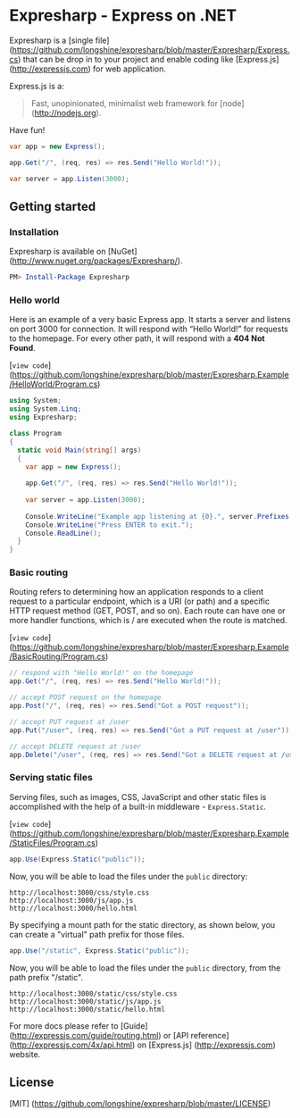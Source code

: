 # Expresharp - Express on .NET

Expresharp is a [single file] (https://github.com/longshine/expresharp/blob/master/Expresharp/Express.cs)
that can be drop in to your project and enable coding like [Express.js] (http://expressjs.com) for web application.

Express.js is a:

> Fast, unopinionated, minimalist web framework for [node] (http://nodejs.org).

Have fun!

```csharp
var app = new Express();

app.Get("/", (req, res) => res.Send("Hello World!"));

var server = app.Listen(3000);
```

## Getting started

### Installation

Expresharp is available on [NuGet] (http://www.nuget.org/packages/Expresharp/).

```powershell
PM> Install-Package Expresharp
```

### Hello world

Here is an example of a very basic Express app.
It starts a server and listens on port 3000 for connection.
It will respond with “Hello World!” for requests to the homepage.
For every other path, it will respond with a **404 Not Found**.

[`view code`] (https://github.com/longshine/expresharp/blob/master/Expresharp.Example/HelloWorld/Program.cs)

```csharp
using System;
using System.Linq;
using Expresharp;

class Program
{
  static void Main(string[] args)
  {
    var app = new Express();
    
    app.Get("/", (req, res) => res.Send("Hello World!"));
    
    var server = app.Listen(3000);
    
    Console.WriteLine("Example app listening at {0}.", server.Prefixes.First());
    Console.WriteLine("Press ENTER to exit.");
    Console.ReadLine();
  }
}
```

### Basic routing

Routing refers to determining how an application responds to a client request
to a particular endpoint, which is a URI (or path) and a specific HTTP request
method (GET, POST, and so on).
Each route can have one or more handler functions, which is / are executed
when the route is matched.

[`view code`] (https://github.com/longshine/expresharp/blob/master/Expresharp.Example/BasicRouting/Program.cs)

```csharp
// respond with "Hello World!" on the homepage
app.Get("/", (req, res) => res.Send("Hello World!"));

// accept POST request on the homepage
app.Post("/", (req, res) => res.Send("Got a POST request"));

// accept PUT request at /user
app.Put("/user", (req, res) => res.Send("Got a PUT request at /user"));

// accept DELETE request at /user
app.Delete("/user", (req, res) => res.Send("Got a DELETE request at /user"));
```

### Serving static files

Serving files, such as images, CSS, JavaScript and other static files
is accomplished with the help of a built-in middleware - `Express.Static`.

[`view code`] (https://github.com/longshine/expresharp/blob/master/Expresharp.Example/StaticFiles/Program.cs)

```csharp
app.Use(Express.Static("public"));
```

Now, you will be able to load the files under the `public` directory:

```
http://localhost:3000/css/style.css
http://localhost:3000/js/app.js
http://localhost:3000/hello.html
```

By specifying a mount path for the static directory, as shown below,
you can create a "virtual" path prefix for those files.

```csharp
app.Use("/static", Express.Static("public"));
```

Now, you will be able to load the files under the `public` directory,
from the path prefix "/static".

```
http://localhost:3000/static/css/style.css
http://localhost:3000/static/js/app.js
http://localhost:3000/static/hello.html
```

For more docs please refer to [Guide] (http://expressjs.com/guide/routing.html)
or [API reference] (http://expressjs.com/4x/api.html)
on [Express.js] (http://expressjs.com) website.

## License

[MIT] (https://github.com/longshine/expresharp/blob/master/LICENSE)
